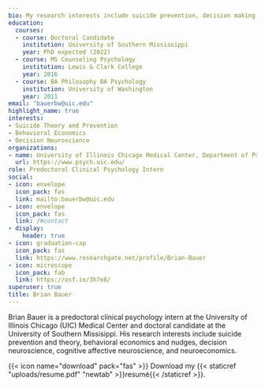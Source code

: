 ```yaml
---
bio: My research interests include suicide prevention, decision making, and neuroeconomics
education:
  courses:
  - course: Doctoral Candidate
    institution: University of Southern Mississippi
    year: PhD expected (2022)
  - course: MS Counseling Psychology
    institution: Lewis & Clark College
    year: 2016
  - course: BA Philosophy BA Psychology
    institution: University of Washington
    year: 2011
email: "bauerbw@uic.edu"
highlight_name: true
interests:
- Suicide Theory and Prevention
- Behavioral Economics
- Decision Neuroscience
organizations:
- name: University of Illinois Chicago Medical Center, Department of Psychiatry
  url: https://www.psych.uic.edu/
role: Predoctoral Clinical Psychology Intern
social:
- icon: envelope
  icon_pack: fas
  link: mailto:bauerbw@uic.edu 
- icon: envelope
  icon_pack: fas
  link: /#contact
- display:
    header: true
- icon: graduation-cap
  icon_pack: fas
  link: https://www.researchgate.net/profile/Brian-Bauer
- icon: microscope
  icon_pack: fab
  link: https://osf.io/3h7e8/
superuser: true
title: Brian Bauer
---
```


Brian Bauer is a predoctoral clinical psychology intern at the University of Illinois Chicago (UIC) Medical Center and doctoral candidate at the University of Southern Missisippi. His research interests include suicide prevention and theory, behavioral economics and nudges, decision neuroscience, cognitive affective neuroscience, and neuroeconomics. 

{{< icon name="download" pack="fas" >}} Download my {{< staticref "uploads/resume.pdf" "newtab" >}}resumé{{< /staticref >}}.
